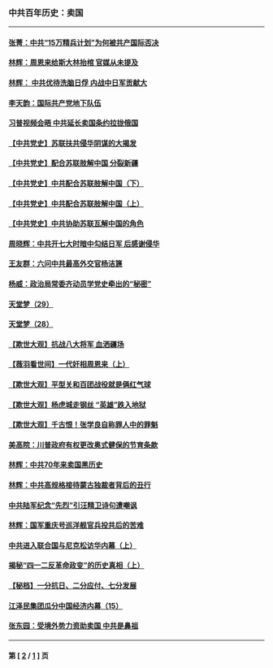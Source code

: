 ### 中共百年历史：卖国
---
#### [张菁：中共“15万精兵计划”为何被共产国际否决](../../pages/nf1176117/n13967677.md?07280430) 
#### [林辉：周恩来给斯大林抬棺 官媒从未提及](../../pages/nf1176117/n13961173.md?07280430) 
#### [林辉： 中共优待洗脑日俘 内战中日军贡献大](../../pages/nf1176117/n13624644.md?07280430) 
#### [李天韵：国际共产党地下队伍](../../pages/nf1176117/n13611808.md?07280430) 
#### [习普视频会晤 中共延长卖国条约拉拢俄国](../../pages/nf1176117/n13060971.md?07280430) 
#### [【中共党史】苏联扶共侵华阴谋的大揭发](../../pages/nf1176117/n13056050.md?07280430) 
#### [【中共党史】配合苏联肢解中国 分裂新疆](../../pages/nf1176117/n13040700.md?07280430) 
#### [【中共党史】中共配合苏联肢解中国（下）](../../pages/nf1176117/n13035660.md?07280430) 
#### [【中共党史】中共配合苏联肢解中国（上）](../../pages/nf1176117/n13030262.md?07280430) 
#### [【中共党史】中共协助苏联瓦解中国的角色](../../pages/nf1176117/n13018109.md?07280430) 
#### [周晓辉：中共开七大时暗中勾结日军 后感谢侵华](../../pages/nf1176117/n12921960.md?07280430) 
#### [王友群：六问中共最高外交官杨洁篪](../../pages/nf1176117/n12836495.md?07280430) 
#### [杨威：政治局常委齐动员学党史牵出的“秘密”](../../pages/nf1176117/n12764642.md?07280430) 
#### [天堂梦（29）](../../pages/nf1176117/n12408465.md?07280430) 
#### [天堂梦（28）](../../pages/nf1176117/n12408309.md?07280430) 
#### [【欺世大观】抗战八大将军 血洒疆场](../../pages/nf1176117/n12357044.md?07280430) 
#### [【薇羽看世间】一代奸相周恩来（上）](../../pages/nf1176117/n12401109.md?07280430) 
#### [【欺世大观】平型关和百团战役就是俩红气球](../../pages/nf1176117/n12359157.md?07280430) 
#### [【欺世大观】杨虎城走钢丝 “英雄”跌入地狱](../../pages/nf1176117/n12358840.md?07280430) 
#### [【欺世大观】千古恨！张学良自称罪人中的罪魁](../../pages/nf1176117/n12358629.md?07280430) 
#### [美高院：川普政府有权更改奥式健保的节育条款](../../pages/nf1176117/n12242171.md?07280430) 
#### [林辉：中共70年来卖国黑历史](../../pages/nf1176117/n11552181.md?07280430) 
#### [林辉：中共高规格接待蒙古独裁者背后的丑行](../../pages/nf1176117/n11225005.md?07280430) 
#### [中共陆军纪念“先烈”引汪精卫诗句遭嘲讽](../../pages/nf1176117/n11153345.md?07280430) 
#### [林辉：国军重庆号巡洋舰官兵投共后的苦难](../../pages/nf1176117/n10997801.md?07280430) 
#### [中共进入联合国与尼克松访华内幕（上）](../../pages/nf1176117/n10138788.md?07280430) 
#### [揭秘“四一二反革命政变”的历史真相（上）](../../pages/nf1176117/n9996650.md?07280430) 
#### [【秘档】一分抗日、二分应付、七分发展](../../pages/nf1176117/n9331484.md?07280430) 
#### [江泽民集团瓜分中国经济内幕（15）](../../pages/nf1176117/n9268584.md?07280430) 
#### [张东园：受境外势力资助卖国 中共是鼻祖](../../pages/nf1176117/n9272480.md?07280430) 

---
#### 第 [ [2](./2.md?07280430) / [1](./1.md?07280430) ] 页
